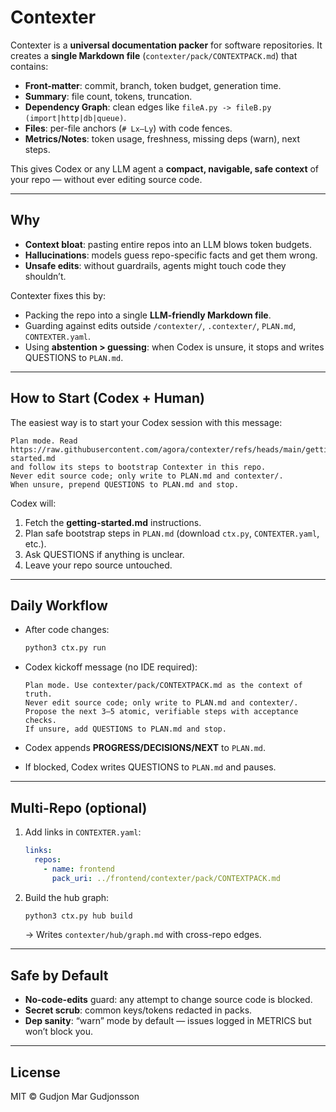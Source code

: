 # Contexter

Contexter is a **universal documentation packer** for software repositories.
It creates a **single Markdown file** (`contexter/pack/CONTEXTPACK.md`) that contains:

* **Front-matter**: commit, branch, token budget, generation time.
* **Summary**: file count, tokens, truncation.
* **Dependency Graph**: clean edges like `fileA.py -> fileB.py (import|http|db|queue)`.
* **Files**: per-file anchors (`# Lx–Ly`) with code fences.
* **Metrics/Notes**: token usage, freshness, missing deps (warn), next steps.

This gives Codex or any LLM agent a **compact, navigable, safe context** of your repo — without ever editing source code.

---

## Why

* **Context bloat**: pasting entire repos into an LLM blows token budgets.
* **Hallucinations**: models guess repo-specific facts and get them wrong.
* **Unsafe edits**: without guardrails, agents might touch code they shouldn’t.

Contexter fixes this by:

* Packing the repo into a single **LLM-friendly Markdown file**.
* Guarding against edits outside `/contexter/`, `.contexter/`, `PLAN.md`, `CONTEXTER.yaml`.
* Using **abstention > guessing**: when Codex is unsure, it stops and writes QUESTIONS to `PLAN.md`.

---

## How to Start (Codex + Human)

The easiest way is to start your Codex session with this message:

```
Plan mode. Read https://raw.githubusercontent.com/agora/contexter/refs/heads/main/getting-started.md 
and follow its steps to bootstrap Contexter in this repo. 
Never edit source code; only write to PLAN.md and contexter/. 
When unsure, prepend QUESTIONS to PLAN.md and stop.
```

Codex will:

1. Fetch the **getting-started.md** instructions.
2. Plan safe bootstrap steps in `PLAN.md` (download `ctx.py`, `CONTEXTER.yaml`, etc.).
3. Ask QUESTIONS if anything is unclear.
4. Leave your repo source untouched.

---

## Daily Workflow

* After code changes:

  ```bash
  python3 ctx.py run
  ```

* Codex kickoff message (no IDE required):

  ```
  Plan mode. Use contexter/pack/CONTEXTPACK.md as the context of truth.
  Never edit source code; only write to PLAN.md and contexter/.
  Propose the next 3–5 atomic, verifiable steps with acceptance checks.
  If unsure, add QUESTIONS to PLAN.md and stop.
  ```

* Codex appends **PROGRESS/DECISIONS/NEXT** to `PLAN.md`.

* If blocked, Codex writes QUESTIONS to `PLAN.md` and pauses.

---

## Multi-Repo (optional)

1. Add links in `CONTEXTER.yaml`:

   ```yaml
   links:
     repos:
       - name: frontend
         pack_uri: ../frontend/contexter/pack/CONTEXTPACK.md
   ```
2. Build the hub graph:

   ```bash
   python3 ctx.py hub build
   ```

   → Writes `contexter/hub/graph.md` with cross-repo edges.

---

## Safe by Default

* **No-code-edits** guard: any attempt to change source code is blocked.
* **Secret scrub**: common keys/tokens redacted in packs.
* **Dep sanity**: “warn” mode by default — issues logged in METRICS but won’t block you.

---

## License

MIT © Gudjon Mar Gudjonsson
